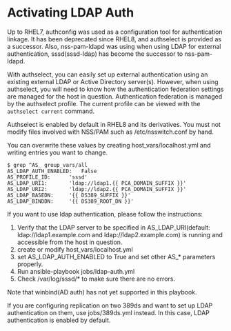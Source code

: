 # Activating LDAP Auth


Up to RHEL7, authconfig was used as a configuration tool for authentication linkage.  It has been deprecated since RHEL8, and authselect is provided as a successor. Also,  nss-pam-ldapd was using when using LDAP for external authentication, sssd(sssd-ldap) has become the successor to nss-pam-ldapd. 

With authselect, you can easily set up external authentication using an existing external LDAP or Active Directory server(s). However, when using authselect, you will need to know how the authentication federation settings are managed for the host in question. Authentication federation is managed by the authselect profile. The current profile can be viewed with the `authselect current` command.

Authselect is enabled by default in RHEL8 and its derivatives. You must not modify files involved with NSS/PAM such as /etc/nsswitch.conf by hand.

You can overwrite these values by creating host_vars/localhost.yml and writing entries you want to change.

```
$ grep ^AS_ group_vars/all
AS_LDAP_AUTH_ENABLED:   False
AS_PROFILE_ID:      'sssd'
AS_LDAP_URI1:       'ldap://ldap1.{{ PCA_DOMAIN_SUFFIX }}'
AS_LDAP_URI2:       'ldap://ldap2.{{ PCA_DOMAIN_SUFFIX }}'
AS_LDAP_BASEDN:     '{{ DS389_SUFFIX }}'
AS_LDAP_BINDDN:     '{{ DS389_ROOT_DN }}'
```

If you want to use ldap authentication, please follow the instructions:

1. Verify that the LDAP server to be specified in AS_LDAP_URI(default: ldap://ldap1.example.com and ldap://ldap2.example.com) is running and accessible from the host in question.
2. create or modify host_vars/localhost.yml
3. set AS_LDAP_AUTH_ENABLED to True and set other AS_* parameters properly.
4. Run ansible-playbook jobs/ldap-auth.yml
5. Check /var/log/sssd/* to make sure there are no errors.

Note that winbind(AD auth) has not yet supported in this playbook.

If you are configuring replication on two 389ds and want to set up LDAP authentication on them, use jobs/389ds.yml instead. In this case, LDAP authentication is enabled by default.
